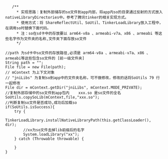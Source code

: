        /**
         * 实现思路：复制外部储存的so文件到app内部，将app内so的目录通过反射的方式放入nativeLibraryDirectories中。参考了腾讯tinker的相关实现方式。
         * 使用方式：将 ShareReflectUtil、SoUtil、TinkerLoadLibrary放入工程中，在调用so时替换下面代码。
         * 注：so在sd卡中的存放要以 arm64-v8a 、armeabi-v7a、x86 、armeabi 等这些名字作为文件夹的名称,文件夹下面存放so文件
         */

    //path 为sd卡中so文件的存放路径,必须是 arm64-v8a 、armeabi-v7a、x86 、armeabi等这些包含so文件的 [前一级文件夹]
    String path = "";
    File file = new File(path);
    // mContext 为上下文对象
    // "jniLibs" 为复制so到app中的文件夹名称，可不做修改，修改的话将SoUtils 79 行一起修改
    File dir = mContext.getDir("jniLibs", mContext.MODE_PRIVATE);
    //复制外部存储中的so文件到app包内    xxx.so 是so文件的全名
    SoUtils.copySoLib(mContext,file,"xxx.so");
    //判断复制so文件是否成功,成功后加载so
    if(SoUtils.isSuccess){
        try {
            TinkerLoadLibrary.installNativeLibraryPath(this.getClassLoader(), dir);
            //xx为so文件去掉lib前缀后的名字
            System.loadLibrary("xx");
        } catch (Throwable throwable) {

        }
    }
